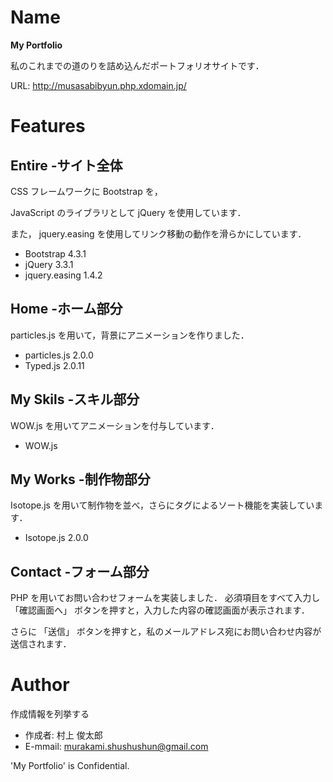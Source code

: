 # Name

**My Portfolio**

私のこれまでの道のりを詰め込んだポートフォリオサイトです．

URL: http://musasabibyun.php.xdomain.jp/

# Features

## Entire -サイト全体

CSS フレームワークに Bootstrap を，

JavaScript のライブラリとして jQuery を使用しています．

また， jquery.easing を使用してリンク移動の動作を滑らかにしています．

* Bootstrap 4.3.1
* jQuery 3.3.1
* jquery.easing 1.4.2

## Home -ホーム部分

particles.js を用いて，背景にアニメーションを作りました．


* particles.js 2.0.0
* Typed.js 2.0.11

## My Skils -スキル部分

WOW.js を用いてアニメーションを付与しています．

* WOW.js

## My Works -制作物部分

Isotope.js を用いて制作物を並べ，さらにタグによるソート機能を実装しています．

* Isotope.js 2.0.0

## Contact -フォーム部分

PHP を用いてお問い合わせフォームを実装しました．
必須項目をすべて入力し 「確認画面へ」 ボタンを押すと，入力した内容の確認画面が表示されます．

さらに 「送信」 ボタンを押すと，私のメールアドレス宛にお問い合わせ内容が送信されます．

# Author

作成情報を列挙する

* 作成者: 村上 俊太郎
* E-mmail: murakami.shushushun@gmail.com


'My Portfolio' is Confidential.
